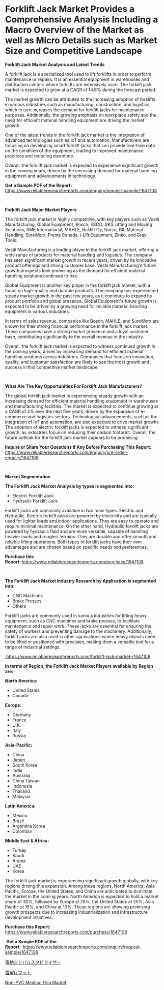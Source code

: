 <p><h1>Forklift Jack Market Provides a Comprehensive Analysis Including a Macro Overview of the Market as well as Micro Details such as Market Size and Competitive Landscape</h1></p><p><strong>Forklift Jack Market Analysis and Latest Trends</strong></p>
<p><p>A forklift jack is a specialized tool used to lift forklifts in order to perform maintenance or repairs. It is an essential equipment in warehouses and distribution centers where forklifts are extensively used. The forklift jack market is expected to grow at a CAGR of 14.6% during the forecast period.</p><p>The market growth can be attributed to the increasing adoption of forklifts in various industries such as manufacturing, construction, and logistics, which in turn increases the demand for forklift jacks for maintenance purposes. Additionally, the growing emphasis on workplace safety and the need for efficient material handling equipment are driving the market growth.</p><p>One of the latest trends in the forklift jack market is the integration of advanced technologies such as IoT and automation. Manufacturers are focusing on developing smart forklift jacks that can provide real-time data on the condition of the equipment, leading to improved maintenance practices and reducing downtime.</p><p>Overall, the forklift jack market is expected to experience significant growth in the coming years, driven by the increasing demand for material handling equipment and advancements in technology.</p></p>
<p><strong>Get a Sample PDF of the Report:&nbsp;</strong> <a href="https://www.reliableresearchreports.com/enquiry/request-sample/1647108">https://www.reliableresearchreports.com/enquiry/request-sample/1647108</a></p>
<p>&nbsp;</p>
<p><strong>Forklift Jack Major Market Players</strong></p>
<p><p>The forklift jack market is highly competitive, with key players such as Vestil Manufacturing, Global Equipment, Bosch, ESCO, GKS Lifting and Moving Solutions, AME International, MAHLE, Haklift Oy, Norco, BIL Material Handling, SureWerx, Prema Canada, i-Lift Equipment, Zinko, and Gray Tools.</p><p>Vestil Manufacturing is a leading player in the forklift jack market, offering a wide range of products for material handling and logistics. The company has seen significant market growth in recent years, driven by its innovative product offerings and strong customer base. Vestil Manufacturing's future growth prospects look promising as the demand for efficient material handling solutions continues to rise. </p><p>Global Equipment is another key player in the forklift jack market, with a focus on high-quality and durable products. The company has experienced steady market growth in the past few years, as it continues to expand its product portfolio and global presence. Global Equipment's future growth is expected to be driven by a growing need for reliable material handling equipment in various industries.</p><p>In terms of sales revenue, companies like Bosch, MAHLE, and SureWerx are known for their strong financial performance in the forklift jack market. These companies have a strong market presence and a loyal customer base, contributing significantly to the overall revenue in the industry.</p><p>Overall, the forklift jack market is expected to witness continued growth in the coming years, driven by increasing demand for efficient material handling solutions across industries. Companies that focus on innovation, quality, and customer satisfaction are likely to see the most growth and success in this competitive market landscape.</p></p>
<p>&nbsp;</p>
<p><strong>What Are The Key Opportunities For Forklift Jack Manufacturers?</strong></p>
<p><p>The global forklift jack market is experiencing steady growth with an increasing demand for efficient material handling equipment in warehouses and manufacturing facilities. The market is expected to continue growing at a CAGR of 4% over the next five years, driven by the expansion of e-commerce and logistics sectors. Technological advancements, such as the integration of IoT and automation, are also expected to drive market growth. The adoption of electric forklift jacks is expected to witness significant growth, as industries focus on reducing their carbon footprint. Overall, the future outlook for the forklift jack market appears to be promising.</p></p>
<p><strong>Inquire or Share Your Questions If Any Before Purchasing This Report:</strong> <a href="https://www.reliableresearchreports.com/enquiry/pre-order-enquiry/1647108">https://www.reliableresearchreports.com/enquiry/pre-order-enquiry/1647108</a></p>
<p>&nbsp;</p>
<p><strong>Market Segmentation</strong></p>
<p><strong>The Forklift Jack Market Analysis by types is segmented into:</strong></p>
<p><ul><li>Electric Forklift Jack</li><li>Hydraulic Forklift Jack</li></ul></p>
<p><p>Forklift jacks are commonly available in two main types: Electric and Hydraulic. Electric forklift jacks are powered by electricity and are typically used for lighter loads and indoor applications. They are easy to operate and require minimal maintenance. On the other hand, Hydraulic forklift jacks are powered by hydraulic fluid and are more versatile, capable of handling heavier loads and rougher terrains. They are durable and offer smooth and reliable lifting operations. Both types of forklift jacks have their own advantages and are chosen based on specific needs and preferences.</p></p>
<p><strong>Purchase this Report:&nbsp;</strong><a href="https://www.reliableresearchreports.com/purchase/1647108">https://www.reliableresearchreports.com/purchase/1647108</a></p>
<p>&nbsp;</p>
<p><strong>The Forklift Jack Market Industry Research by Application is segmented into:</strong></p>
<p><ul><li>CNC Machines</li><li>Brake Presses</li><li>Others</li></ul></p>
<p><p>Forklift jacks are commonly used in various industries for lifting heavy equipment, such as CNC machines and brake presses, to facilitate maintenance and repair work. These jacks are essential for ensuring the safety of workers and preventing damage to the machinery. Additionally, forklift jacks are also used in other applications where heavy objects need to be lifted or positioned with precision, making them a versatile tool for a range of industrial settings.</p></p>
<p><a href="https://www.reliableresearchreports.com/forklift-jack-market-r1647108">&nbsp;https://www.reliableresearchreports.com/forklift-jack-market-r1647108</a></p>
<p><strong>In terms of Region, the Forklift Jack Market Players available by Region are:</strong></p>
<p>
    <p> <strong> North America: </strong>
        <ul>
            <li>United States</li>
            <li>Canada</li>
        </ul>
        </p> 
    <p> <strong> Europe: </strong>
        <ul>
            <li>Germany</li>
            <li>France</li>
            <li>U.K.</li>
            <li>Italy</li>
            <li>Russia</li>
        </ul>
        </p> 
    <p> <strong> Asia-Pacific: </strong>
        <ul>
            <li>China</li>
            <li>Japan</li>
            <li>South Korea</li>
            <li>India</li>
            <li>Australia</li>
            <li>China Taiwan</li>
            <li>Indonesia</li>
            <li>Thailand</li>
            <li>Malaysia</li>
        </ul>
        </p> 
    <p> <strong> Latin America: </strong>
        <ul>
            <li>Mexico</li>
            <li>Brazil</li>
            <li>Argentina Korea</li>
            <li>Colombia</li>
        </ul>
        </p> 
    <p> <strong> Middle East & Africa: </strong>
        <ul>
            <li>Turkey</li>
            <li>Saudi</li>
            <li>Arabia</li>
            <li>UAE</li>
            <li>Korea</li>
        </ul>
    </p>
    </p>
<p><p>The forklift jack market is experiencing significant growth globally, with key regions driving this expansion. Among these regions, North America, Asia Pacific, Europe, the United States, and China are anticipated to dominate the market in the coming years. North America is expected to hold a market share of 30%, followed by Europe at 25%, the United States at 20%, Asia Pacific at 15%, and China at 10%. These regions are showing promising growth prospects due to increasing industrialization and infrastructure development initiatives.</p></p>
<p><strong>Purchase this Report: </strong><a href="https://www.reliableresearchreports.com/purchase/1647108">https://www.reliableresearchreports.com/purchase/1647108</a></p>
<p>&nbsp;<strong>Get a Sample PDF of the Report:&nbsp;&nbsp;</strong><a href="https://www.reliableresearchreports.com/enquiry/request-sample/1647108">https://www.reliableresearchreports.com/enquiry/request-sample/1647108</a></p>
<p><strong></strong></p>
<p><p><a href="https://medium.com/@eugenethompson65/%E3%83%A2%E3%83%BC%E3%82%BF%E3%83%BC%E3%83%A9%E3%82%A4%E3%82%BA%E3%83%89%E3%82%B8%E3%83%B3%E3%83%90%E3%83%AB%E3%82%B9%E3%82%BF%E3%83%93%E3%83%A9%E3%82%A4%E3%82%B6%E3%83%BC%E5%B8%82%E5%A0%B4-%E7%AB%B6%E4%BA%89%E5%88%86%E6%9E%90-%E5%B8%82%E5%A0%B4%E5%8B%95%E5%90%91-2031%E5%B9%B4%E3%81%BE%E3%81%A7%E3%81%AE%E4%BA%88%E6%B8%AC-131bda11b83b">電動ジンバルスタビライザー</a></p><p><a href="https://medium.com/@sebastianhodges1/%E9%9B%AA%E8%A7%A3%E3%81%91%E3%83%9E%E3%83%83%E3%83%88%E5%B8%82%E5%A0%B4%E3%81%AE%E6%B4%9E%E5%AF%9F-%E5%B8%82%E5%A0%B4%E5%8B%95%E5%90%91-%E6%88%90%E9%95%B7-2024%E5%B9%B4%E3%81%8B%E3%82%892031%E5%B9%B4%E3%81%BE%E3%81%A7%E3%81%AE%E4%BA%88%E6%B8%AC-6f38a6c10d36">雪解けマット</a></p><p><a href="https://military-diascia-e68.notion.site/Non-PVC-Medical-Film-Market-Report-Reveals-the-Latest-Trends-And-Growth-Opportunities-of-this-Market-3d66a78f129a46f793d9dae4db901a6c">Non-PVC Medical Film Market</a></p></p>
